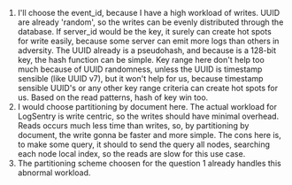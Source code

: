 1. I'll choose the event_id, because I have a high workload of writes. UUID are already 'random', so the writes can be evenly distributed through the database. If server_id would be the key, it surely can create hot spots for write easily, because some server can emit more logs than others in adversity. The UUID already is a pseudohash, and because is a 128-bit key, the hash function can be simple. Key range here don't help too much because of UUID randomness, unless the UUID is timestamp sensible (like UUID v7), but it won't help for us, because timestamp sensible UUID's or any other key range criteria can create hot spots for us. Based on the read patterns, hash of key win too.
2. I would choose partitioning by document here. The actual workload for LogSentry is write centric, so the writes should have minimal overhead. Reads occurs much less time than writes, so, by partitioning by document, the write gonna be faster and more simple. The cons here is, to make some query, it should to send the query all nodes, searching each node local index, so the reads are slow for this use case.
3. The partitioning scheme choosen for the question 1 already handles this abnormal workload.
